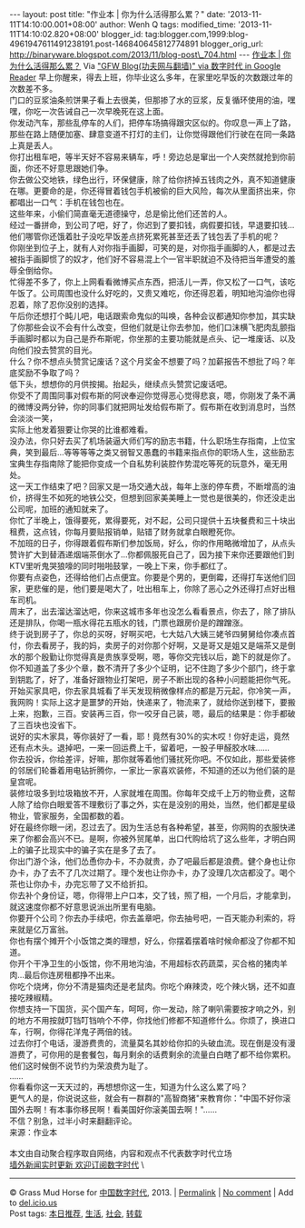--- layout: post title: "作业本 | 你为什么活得那么累？" date:
'2013-11-11T14:10:00.001+08:00' author: Wenh Q tags: modified\_time:
'2013-11-11T14:10:02.820+08:00' blogger\_id:
tag:blogger.com,1999:blog-4961947611491238191.post-146840645812774891
blogger\_orig\_url:
http://binaryware.blogspot.com/2013/11/blog-post\_704.html ---
[作业本 |
你为什么活得那么累？](http://feedproxy.google.com/~r/chinagfwblog/~3/8IH4ZYX4fSY/)
Via ["GFW Blog(功夫网与翻墙)" via 数字时代 in Google
Reader](https://www.blogger.com/blogger.g?blogID=4961947611491238191)
早上你醒来，得去上班，你毕业这么多年，在家里吃早饭的次数跟过年的次数差不多。\
门口的豆浆油条煎饼果子看上去很美，但那掺了水的豆浆，反复循环使用的油，嘿嘿，你吃一次告诫自己一次早晚死在这上面。\
你发动汽车，那些乱停车的人们，把停车场搞得跟灾区似的。你叹息一声上了路，那些在路上随便加塞、肆意变道不打灯的主们，让你觉得跟他们行驶在在同一条路上真是丢人。\
你打出租车吧，等半天好不容易来辆车，呼！旁边总是窜出一个人突然就抢到你前面，你还不好意思跟她们争。\
你去做公交地铁，绿色出行，环保健康，除了给你挤掉五钱肉之外，真不知道健康在哪。更要命的是，你还得冒着钱包手机被偷的巨大风险，每次从里面挤出来，你都唱出一口气：手机在钱包也在。\
这些年来，小偷们简直毫无道德操守，总是偷比他们还苦的人。\
经过一番拼命，到公司了吧，好了，你迟到了要扣钱，病假要扣钱，早退要扣钱…他们哪管你还饿着肚子没吃早饭差点挤死累死甚至还丢了钱包丢了手机的呢？\
你刚坐到位子上，就有人对你指手画脚，可笑的是，对你指手画脚的人，都是过去被指手画脚惯了的奴才，他们好不容易混上个一官半职就迫不及待把当年遭受的羞辱全倒给你。\
忙得差不多了，你上上网看看微博买点东西，把活儿一弄，你又松了一口气，该吃午饭了。公司周围也没什么好吃的，又贵又难吃，你还得忍着，明知地沟油你也得忍着，除了忍你没别的选择。\
午后你还想打个盹儿吧，电话跟索命鬼似的叫唤，各种会议都通知你参加，其实缺了你那些会议不会有什么改变，但他们就是让你去参加，他们口沫横飞肥肉乱颤指手画脚时都以为自己是乔布斯呢，你坐那的主要功能就是点头、记一堆废话、以及向他们投去赞赏的目光。\
什么？你不想点头赞赏记废话？这个月奖金不想要了吗？加薪报告不想批了吗？年底奖励不争取了吗？\
低下头，想想你的月供按揭。抬起头，继续点头赞赏记废话吧。\
你受不了周围同事对假布斯的阿谀奉迎你觉得恶心觉得悲哀，嗯，你刚发了条不满的微博没两分钟，你的同事们就把网址发给假布斯了。假布斯在收到消息时，当然会淡淡一笑，\
实际上他发着狠要让你哭的比谁都难看。\
没办法，你只好去买了机场装逼大师们写的励志书籍，什么职场生存指南，上位宝典，笑到最后…等等等等之类又弱智又愚蠢的书籍来指点你的职场人生，这些励志宝典生存指南除了能把你变成一个自私势利装腔作势混吃等死的玩意外，毫无用处。\
这一天工作结束了吧？回家又是一场交通大战，每年上涨的停车费，不断增高的油价，挤得生不如死的地铁公交，但想到回家美美睡上一觉也是很美的，你还没走出公司呢，加班的通知就来了。\
你忙了半晚上，饿得要死，累得要死，对不起，公司只提供十五块餐费和三十块出租费，这点钱，你每月要贴报销单，贴错了财务就拿白眼瞪死你。\
不加班的日子，你得跟着假布斯们参加饭局，好么，你的作用略微增加了，从点头赞许扩大到替酒递烟端茶倒水了…你都佩服死自己了，因为接下来你还要跟他们到KTV里听鬼哭狼嚎的同时啪啪鼓掌，一晚上下来，你手都红了。\
你要有点姿色，还得给他们占点便宜。你要是个男的，更倒霉，还得打车送他们回家，更悲催的是，他们要是喝大了，吐出租车上，你除了恶心之外还得打点好出租车司机。\
周末了，出去溜达溜达吧，你来这城市多年也没怎么看看景点，你去了，除了排队还是排队，你喝一瓶水得花五瓶水的钱，门票也跟房价是的蹭蹭涨。\
终于说到房子了，你总的买呀，好啊买吧，七大姑八大姨三姥爷四舅舅给你凑点首付，你去看房子，我的妈，卖房子的对你那个好啊，又是哥又是姐又是端茶又是倒水的那个殷勤让你觉得真是贵族享受啊，嗯，等你交完钱以后，跪下的就是你了。\
你不知道盖了多少个章，数不清开了多少个证明，记不住跑了多少个部门，终于拿到钥匙了，好了，准备好跟物业打架吧，房子不断出现的各种小问题能把你气死。\
开始买家具吧，你去家具城看了半天发现稍微像样点的都是万元起，你冷笑一声，我网购！实际上这才是噩梦的开始，快递来了，物流来了，就给你送到楼下，要搬上来，抱歉，三百。安装再三百，你一咬牙自己装，嗯，最后的结果是：你手都破了三百块也没省下。\
说好的实木家具，等你装好了一看，耶！竟然有30%的实木哎！你好走运，竟然还有点木头。退掉吧，一来一回运费上千，留着吧，一股子甲醛胶水味……\
你去投诉，你给差评，好嘛，那你就等着他们骚扰死你吧。不仅如此，那些爱装修的邻居们轮番着用电钻折腾你，一家比一家喜欢装修，不知道的还以为他们装的是皇宫呢。\
装修垃圾多到垃圾箱放不开，人家就堆在周围。你每年交成千上万的物业费，这帮人除了给你白眼爱答不理敷衍了事之外，实在是没别的用处，当然，他们都是星级物业，管家服务，全国都数的着。\
好在最终你眼一闭，忍过去了。因为生活总有各种希望，甚至，你网购的衣服快递来了你都会高兴不已。是啊，你被外贸尾单，出口代购给坑了这么些年，才明白网上的骗子比现实中的骗子实在是多了去了。\
你出门游个泳，他们怂恿你办卡，不办就贵，办了吧最后都是浪费。健个身也让你办卡，办了去不了几次过期了。理个发也让你办卡，办了没理几次店都没了。喝个茶也让你办卡，办完忘带了又不给折扣。\
你去补个身份证，嗯，你得带上户口本，交了钱，照了相，一个月后，才能拿到，就这速度你都不好意思说派出所里有电脑。\
你要开个公司？你去办手续吧，你去盖章吧，你去抽号吧，一百天能办利索的，将来就是亿万富翁。\
你也有摆个摊开个小饭馆之类的理想，好么，你摆着摆着啥时候命都没了你都不知道。\
你开个干净卫生的小饭馆，你不用地沟油，不用超标农药蔬菜，买合格的猪肉羊肉…最后你连房租都挣不出来。\
你吃个烧烤，你分不清是猫肉还是老鼠肉。你吃个麻辣烫，吃个辣火锅，还不如直接吃辣椒精。\
你想支持一下国货，买个国产车，呵呵，你一发动，除了喇叭需要按才响之外，别的地方不用按就叮铛叮铛响个不停，你找他们修都不知道修什么。你烦了，换进口车，行啊，你得花洋鬼子两倍的钱。\
过去你打个电话，漫游费贵的，流量莫名其妙给你扣的头破血流。现在倒是没有漫游费了，可你用的是套餐包，每月剩余的话费剩余的流量白白瞎了都不给你累积。他们这时候倒不说节约为荣浪费为耻了。\
……\
你看看你这一天天过的，再想想你这一生，知道为什么这么累了吗？\
更气人的是，你说说这些，就会有一群群的"高智商猪"来教育你："中国不好你滚国外去啊！有本事你移民啊！看美国好你滚美国去啊！"……\
不信？别急，过半小时来翻翻评论。\
来源：作业本\
\
本文由自动聚合程序取自网络，内容和观点不代表数字时代立场\
[墙外新闻实时更新 欢迎订阅数字时代](http://eepurl.com/mstlf) \

* * * * *

© Grass Mud Horse for
[中国数字时代](http://chinadigitaltimes.net/chinese), 2013. |
[Permalink](http://chinadigitaltimes.net/chinese/2013/11/%E4%BD%9C%E4%B8%9A%E6%9C%AC-%E4%BD%A0%E4%B8%BA%E4%BB%80%E4%B9%88%E6%B4%BB%E5%BE%97%E9%82%A3%E4%B9%88%E7%B4%AF%EF%BC%9F/)
| [No
comment](http://chinadigitaltimes.net/chinese/2013/11/%E4%BD%9C%E4%B8%9A%E6%9C%AC-%E4%BD%A0%E4%B8%BA%E4%BB%80%E4%B9%88%E6%B4%BB%E5%BE%97%E9%82%A3%E4%B9%88%E7%B4%AF%EF%BC%9F/#comments)
| Add to
[del.icio.us](http://del.icio.us/post?url=http://chinadigitaltimes.net/chinese/2013/11/%E4%BD%9C%E4%B8%9A%E6%9C%AC-%E4%BD%A0%E4%B8%BA%E4%BB%80%E4%B9%88%E6%B4%BB%E5%BE%97%E9%82%A3%E4%B9%88%E7%B4%AF%EF%BC%9F/&title=%E4%BD%9C%E4%B8%9A%E6%9C%AC%20%7C%20%E4%BD%A0%E4%B8%BA%E4%BB%80%E4%B9%88%E6%B4%BB%E5%BE%97%E9%82%A3%E4%B9%88%E7%B4%AF%EF%BC%9F)
\
 Post tags:
[本日推荐](http://chinadigitaltimes.net/chinese/tag/%E6%9C%AC%E6%97%A5%E6%8E%A8%E8%8D%90/?category=18271),
[生活](http://chinadigitaltimes.net/chinese/tag/%E7%94%9F%E6%B4%BB/?category=18271),
[社会](http://chinadigitaltimes.net/chinese/tag/%E7%A4%BE%E4%BC%9A/?category=18271),
[转载](http://chinadigitaltimes.net/chinese/tag/%E8%BD%AC%E8%BD%BD/?category=18271)
